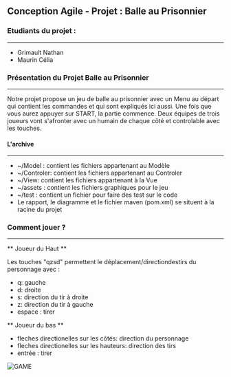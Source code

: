 ## Conception Agile - Projet : Balle au Prisonnier


### Etudiants du projet : 
-----------------------------------------

* Grimault Nathan 
* Maurin Célia 

### Présentation du Projet Balle au Prisonnier
--------------------------------------------------------------

Notre projet propose un jeu de balle au prisonnier avec un Menu au départ qui contient les commandes et qui sont expliqués ici aussi. Une fois que vous aurez appuyer sur START, la partie commence. Deux équipes de trois joueurs vont s'afronter avec un humain de chaque côté et controlable avec les touches.


#### L'archive
--------------------


* ~/Model : contient les fichiers appartenant au Modèle
* ~/Controler: contient les fichiers appartenant au Controler
* ~/View: contient les fichiers appartenant à la Vue
* ~/assets : contient les fichiers graphiques pour le jeu
* ~/test : contient un fichier pour faire des test sur le code
* Le rapport, le diagramme et le fichier maven (pom.xml) se situent à la racine du projet

### Comment jouer ?
----------------------------------
** Joueur du Haut **

Les touches "qzsd" permettent le déplacement/directiondestirs du personnage avec :
* q: gauche
* d: droite
* s: direction du tir à droite
* z: direction du tir à gauche
* espace : tirer

** Joueur du bas **

* fleches directionelles sur les côtés:  direction du personnage
* fleches directionelles sur les hauteurs: direction des tirs
* entrée : tirer



![GAME](https://i.imgur.com/apSsTGG.png)
